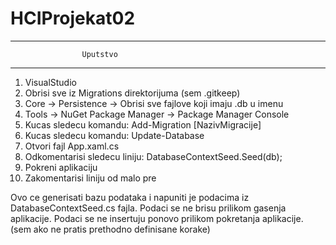 # HCIProjekat02

---
                    Uputstvo
---
1. VisualStudio
2. Obrisi sve iz Migrations direktorijuma (sem .gitkeep)
3. Core -> Persistence -> Obrisi sve fajlove koji imaju .db u imenu
4. Tools -> NuGet Package Manager -> Package Manager Console
5. Kucas sledecu komandu: Add-Migration [NazivMigracije]
6. Kucas sledecu komandu: Update-Database
7. Otvori fajl App.xaml.cs
8. Odkomentarisi sledecu liniju: DatabaseContextSeed.Seed(db);
9. Pokreni aplikaciju
10. Zakomentarisi liniju od malo pre

Ovo ce generisati bazu podataka i napuniti je podacima iz DatabaseContextSeed.cs fajla.
Podaci se ne brisu prilikom gasenja aplikacije.
Podaci se ne insertuju ponovo prilikom pokretanja aplikacije. (sem ako ne pratis prethodno definisane korake)
